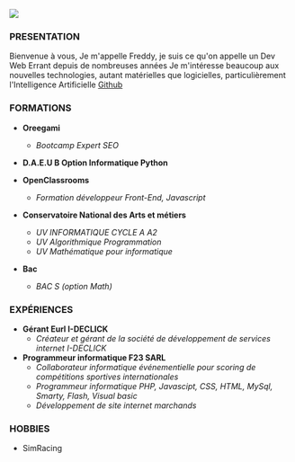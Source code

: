 ![](https://avatars.githubusercontent.com/u/61626752?v=4)

### PRESENTATION

Bienvenue à vous,
Je m'appelle Freddy, je suis ce qu'on appelle un Dev Web Errant depuis de nombreuses années
Je m'intéresse beaucoup aux nouvelles technologies, autant matérielles que logicielles, particulièrement l'Intelligence Artificielle
[Github](https://github.com/ycfreddy)

### FORMATIONS

- **Oreegami**
    - _Bootcamp Expert SEO_

- **D.A.E.U B Option Informatique Python**

- **OpenClassrooms**
  - _Formation développeur Front-End, Javascript_


- **Conservatoire National des Arts et métiers**
  - _UV INFORMATIQUE CYCLE A A2_
  - _UV Algorithmique Programmation_
  - _UV Mathématique pour informatique_

- **Bac**
  - _BAC S (option Math)_

### EXPÉRIENCES

- **Gérant Eurl I-DECLICK**
    - _Créateur et gérant de la société de développement de services internet I-DECLICK_
- **Programmeur informatique F23 SARL**
    - _Collaborateur informatique événementielle pour scoring de compétitions sportives internationales_
    - _Programmeur informatique PHP, Javascipt, CSS, HTML, MySql, Smarty, Flash, Visual basic_
    - _Développement de site internet marchands_

### HOBBIES
- SimRacing
